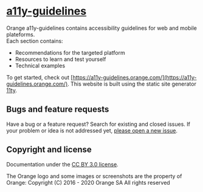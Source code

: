 # [a11y-guidelines](https://a11y-guidelines.orange.com)

Orange a11y-guidelines contains accessibility guidelines for web and mobile plateforms.  
Each section contains:
- Recommendations for the targeted platform
- Resources to learn and test yourself
- Technical examples

To get started, check out [https://a11y-guidelines.orange.com/](https://a11y-guidelines.orange.com/). This website is built using the static site generator [11ty](https://www.11ty.io/).


## Bugs and feature requests

Have a bug or a feature request? Search for existing and closed issues. If your problem or idea is not addressed yet, [please open a new issue](https://github.com/Orange-OpenSource/a11y-guidelines/issues/new).


## Copyright and license

Documentation under the [CC BY 3.0 license](https://github.com/Orange-OpenSource/a11y-guidelines/blob/master/LICENSE).  

The Orange logo and some images or screenshots are the property of Orange:
Copyright (C) 2016 - 2020 Orange SA All rights reserved
